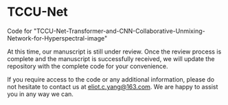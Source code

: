 # TCCU-Net

Code for "TCCU-Net-Transformer-and-CNN-Collaborative-Unmixing-Network-for-Hyperspectral-image"

At this time, our manuscript is still under review. Once the review process is complete and the manuscript is successfully received, we will update the repository with the complete code for your convenience.

If you require access to the code or any additional information, please do not hesitate to contact us at eliot.c.yang@163.com. We are happy to assist you in any way we can.
